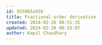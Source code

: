 ```yaml
---
id: 925065a958
title: Fractional-order derivative
created: 2024-02-26 08:51:35
updated: 2024-02-26 08:53:07
author: Kapil Chaudhary
---
```

